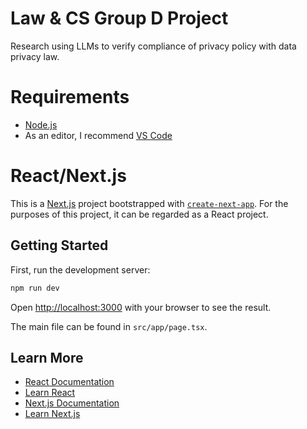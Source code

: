 # Law & CS Group D Project
Research using LLMs to verify compliance of privacy policy with data privacy law.

# Requirements
- [Node.js](https://nodejs.org/en/download)
- As an editor, I recommend [VS Code](https://code.visualstudio.com/)

# React/Next.js
This is a [Next.js](https://nextjs.org/) project bootstrapped with [`create-next-app`](https://github.com/vercel/next.js/tree/canary/packages/create-next-app).
For the purposes of this project, it can be regarded as a React project.

## Getting Started

First, run the development server:

```bash
npm run dev
```

Open [http://localhost:3000](http://localhost:3000) with your browser to see the result.

The main file can be found in `src/app/page.tsx`.

## Learn More

- [React Documentation](https://react.dev/reference/react)
- [Learn React](https://react.dev/learn)
- [Next.js Documentation](https://nextjs.org/docs)
- [Learn Next.js](https://nextjs.org/learn)
